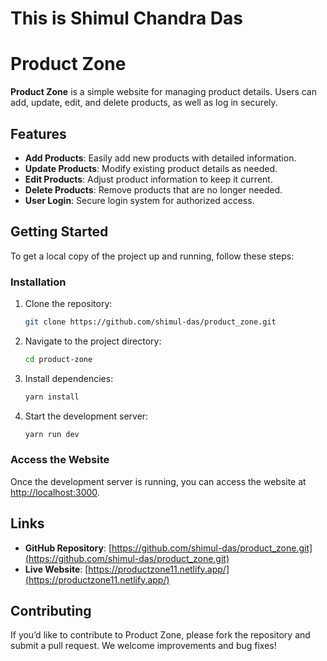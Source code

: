 # This is Shimul Chandra Das

# Product Zone

**Product Zone** is a simple website for managing product details. Users can add, update, edit, and delete products, as well as log in securely.

## Features

- **Add Products**: Easily add new products with detailed information.
- **Update Products**: Modify existing product details as needed.
- **Edit Products**: Adjust product information to keep it current.
- **Delete Products**: Remove products that are no longer needed.
- **User Login**: Secure login system for authorized access.

## Getting Started

To get a local copy of the project up and running, follow these steps:


### Installation

1. Clone the repository:
    ```bash
    git clone https://github.com/shimul-das/product_zone.git
    ```

2. Navigate to the project directory:
    ```bash
    cd product-zone
    ```

3. Install dependencies:
    ```bash
    yarn install
    ```

4. Start the development server:
    ```bash
    yarn run dev
    ```

### Access the Website

Once the development server is running, you can access the website at [http://localhost:3000](http://localhost:3000).

## Links

- **GitHub Repository**: [https://github.com/shimul-das/product_zone.git](https://github.com/shimul-das/product_zone.git)
- **Live Website**: [https://productzone11.netlify.app/](https://productzone11.netlify.app/)

## Contributing

If you’d like to contribute to Product Zone, please fork the repository and submit a pull request. We welcome improvements and bug fixes!


